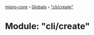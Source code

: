 [miqro-core](../README.md) › [Globals](../globals.md) › ["cli/create"](_cli_create_.md)

# Module: "cli/create"


